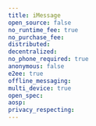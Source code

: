 ```yaml
---
title: iMessage
open_source: false
no_runtime_fee: true
no_purchase_fee:
distributed: 
decentralized: 
no_phone_required: true
anonymous: false
e2ee: true
offline_messaging: 
multi_device: true
open_spec: 
aosp: 
privacy_respecting:
---
```

